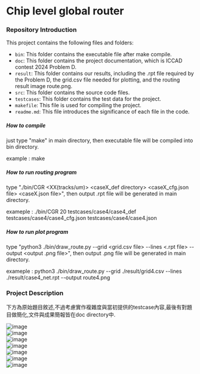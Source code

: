 # Chip level global router

### Repository Introduction
This project contains the following files and folders:

- `bin`: This folder contains the executable file after make compile.
- `doc`: This folder contains the project documentation, which is ICCAD contest 2024 Problem D.
- `result`: This folder contains our results, including the .rpt file required by the Problem D, the grid.csv file needed for plotting, and the routing result image route.png.
- `src`: This folder contains the source code files.
- `testcases`: This folder contains the test data for the project.
- `makefile`: This file is used for compiling the project.
- `readme.md`: This file introduces the significance of each file in the code.

##### How to compile
just type "make" in main directory, then executable file will be compiled into bin directory.  

example : make

##### How to run routing program
type "./bin/CGR <XX(tracks/um)> <caseX_def directory> <caseX_cfg.json file> <caseX.json file>", then output .rpt file will be generated in main directory.  

exameple : ./bin/CGR 20 testcases/case4/case4_def testcases/case4/case4_cfg.json testcases/case4/case4.json

##### How to run plot program
type "python3 ./bin/draw_route.py --grid <grid.csv file> --lines <.rpt file> --output <output .png file>", then output .png file will be generated in main directory.  

exameple : python3 ./bin/draw_route.py --grid ./result/grid4.csv --lines ./result/case4_net.rpt --output route4.png

### Project Description
下方為原始題目敘述,不過考慮實作複雜度與當初提供的testcase內容,最後有對題目做簡化,文件與成果簡報皆在doc directory中.  

![image](https://github.com/goodbob123/Physical-Design/blob/main/PD_final/problem_description/page1.gif)  
![image](https://github.com/goodbob123/Physical-Design/blob/main/PD_final/problem_description/page2.gif)  
![image](https://github.com/goodbob123/Physical-Design/blob/main/PD_final/problem_description/page3.gif)  
![image](https://github.com/goodbob123/Physical-Design/blob/main/PD_final/problem_description/page4.gif)  
![image](https://github.com/goodbob123/Physical-Design/blob/main/PD_final/problem_description/page5.gif)  
![image](https://github.com/goodbob123/Physical-Design/blob/main/PD_final/problem_description/page6.gif)  
![image](https://github.com/goodbob123/Physical-Design/blob/main/PD_final/problem_description/page7.gif)  
